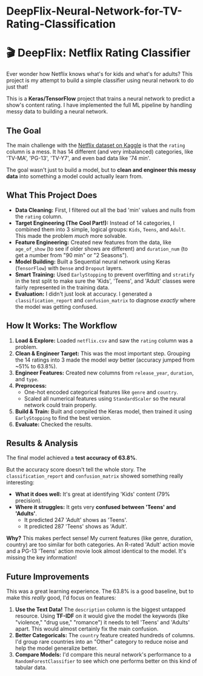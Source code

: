 # DeepFlix-Neural-Network-for-TV-Rating-Classification

# 🎬 DeepFlix: Netflix Rating Classifier

Ever wonder how Netflix knows what's for kids and what's for adults? This project is my attempt to build a simple classifier using neural network to do just that!

This is a **Keras/TensorFlow** project that trains a neural network to predict a show's content rating. I have implemented the full ML pipeline by handling messy data to building a neural network.

## The Goal

The main challenge with the [Netflix dataset on Kaggle](https://www.kaggle.com/datasets/shivamb/netflix-shows) is that the `rating` column is a mess. It has 14 different (and very imbalanced) categories, like 'TV-MA', 'PG-13', 'TV-Y7', and even bad data like '74 min'.

The goal wasn't just to build a model, but to **clean and engineer this messy data** into something a model could actually learn from.

## What This Project Does

* **Data Cleaning:** First, I filtered out all the bad 'min' values and nulls from the `rating` column.
* **Target Engineering (The Cool Part!):** Instead of 14 categories, I combined them into 3 simple, logical groups: `Kids`, `Teens`, and `Adult`. This made the problem *much* more solvable.
* **Feature Engineering:** Created new features from the data, like `age_of_show` (to see if older shows are different) and `duration_num` (to get a number from "90 min" or "2 Seasons").
* **Model Building:** Built a Sequential neural network using Keras (`TensorFlow`) with `Dense` and `Dropout` layers.
* **Smart Training:** Used `EarlyStopping` to prevent overfitting and `stratify` in the test split to make sure the 'Kids', 'Teens', and 'Adult' classes were fairly represented in the training data.
* **Evaluation:** I didn't just look at accuracy. I generated a `classification_report` and `confusion_matrix` to diagnose *exactly* where the model was getting confused.

## How It Works: The Workflow

1.  **Load & Explore:** Loaded `netflix.csv` and saw the `rating` column was a problem.
2.  **Clean & Engineer Target:** This was the most important step. Grouping the 14 ratings into 3 made the model *way* better (accuracy jumped from ~51% to 63.8%).
3.  **Engineer Features:** Created new columns from `release_year`, `duration`, and `type`.
4.  **Preprocess:**
    * One-hot encoded categorical features like `genre` and `country`.
    * Scaled all numerical features using `StandardScaler` so the neural network could train properly.
5.  **Build & Train:** Built and compiled the Keras model, then trained it using `EarlyStopping` to find the best version.
6.  **Evaluate:** Checked the results.

## Results & Analysis

The final model achieved a **test accuracy of 63.8%**.

But the accuracy score doesn't tell the whole story. The `classification_report` and `confusion_matrix` showed something really interesting:

* **What it does well:** It's great at identifying 'Kids' content (79% precision).
* **Where it struggles:** It gets very **confused between 'Teens' and 'Adults'**.
    * It predicted 247 'Adult' shows as 'Teens'.
    * It predicted 287 'Teens' shows as 'Adult'.

**Why?** This makes perfect sense! My current features (like genre, duration, country) are too similar for both categories. An R-rated 'Adult' action movie and a PG-13 'Teens' action movie look almost identical to the model. It's missing the key information!

## Future Improvements

This was a great learning experience. The 63.8% is a good baseline, but to make this *really* good, I'd focus on features:

1.  **Use the Text Data!** The `description` column is the biggest untapped resource. Using **TF-IDF** on it would give the model the keywords (like "violence," "drug use," "romance") it needs to tell 'Teens' and 'Adults' apart. This would almost certainly fix the main confusion.
2.  **Better Categoricals:** The `country` feature created hundreds of columns. I'd group rare countries into an "Other" category to reduce noise and help the model generalize better.
3.  **Compare Models:** I'd compare this neural network's performance to a `RandomForestClassifier` to see which one performs better on this kind of tabular data.

